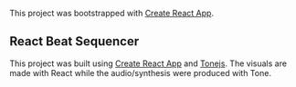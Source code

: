 This project was bootstrapped with [Create React App](https://github.com/facebook/create-react-app).

## React Beat Sequencer

This project was built using [Create React App](https://github.com/facebook/create-react-app) and [Tonejs](https://github.com/Tonejs/tonejs.github.io). The visuals are made with React while the audio/synthesis were produced with Tone.

